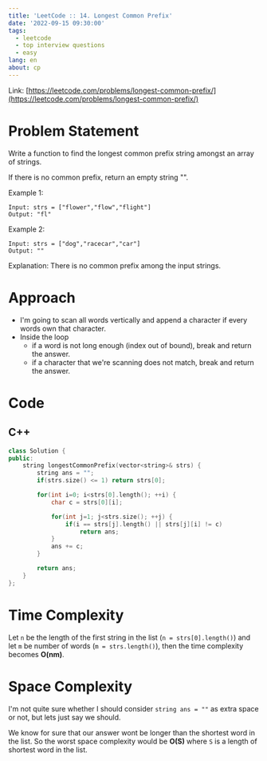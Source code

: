 ```yaml
---
title: 'LeetCode :: 14. Longest Common Prefix'
date: '2022-09-15 09:30:00'
tags:
  - leetcode
  - top interview questions
  - easy
lang: en
about: cp
---
```


Link: [https://leetcode.com/problems/longest-common-prefix/](https://leetcode.com/problems/longest-common-prefix/)

# Problem Statement

Write a function to find the longest common prefix string amongst an array of strings.

If there is no common prefix, return an empty string "".

Example 1:

```text
Input: strs = ["flower","flow","flight"]
Output: "fl"
```

Example 2:

```text
Input: strs = ["dog","racecar","car"]
Output: ""
```

Explanation: There is no common prefix among the input strings.

# Approach

- I'm going to scan all words vertically and append a character if every words own that character.
- Inside the loop
  - if a word is not long enough (index out of bound), break and return the answer.
  - if a character that we're scanning does not match, break and return the answer.

# Code

## C++

```cpp
class Solution {
public:
    string longestCommonPrefix(vector<string>& strs) {
        string ans = "";
        if(strs.size() <= 1) return strs[0];

        for(int i=0; i<strs[0].length(); ++i) {
            char c = strs[0][i];

            for(int j=1; j<strs.size(); ++j) {
                if(i == strs[j].length() || strs[j][i] != c)
                    return ans;
            }
            ans += c;
        }

        return ans;
    }
};
```

# Time Complexity

Let `n` be the length of the first string in the list (`n = strs[0].length()`) and let `m` be number of words (`m = strs.length()`), then the time complexity becomes **O(nm)**.

# Space Complexity

I'm not quite sure whether I should consider `string ans = ""` as extra space or not, but lets just say we should.

We know for sure that our answer wont be longer than the shortest word in the list. So the worst space complexity would be **O(S)** where `S` is a length of shortest word in the list.
